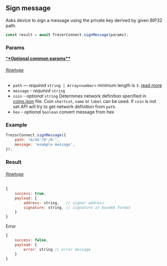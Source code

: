 ## Sign message

Asks device to sign a message using the private key derived by given BIP32 path.

```javascript
const result = await TrezorConnect.signMessage(params);
```

### Params

[\***\*Optional common params\*\***](commonParams.md)

###### [flowtype](../../src/js/types/params.js#L131-L135)

-   `path` — _required_ `string | Array<number>` minimum length is `3`. [read more](path.md)
-   `message` - _required_ `string`
-   `coin` - _optional_ `string` Determines network definition specified in [coins.json](../../src/data/coins.json) file. Coin `shortcut`, `name` or `label` can be used. If `coin` is not set API will try to get network definition from `path`.
-   `hex` - _optional_ `boolean` convert message from hex

### Example

```javascript
TrezorConnect.signMessage({
    path: "m/44'/0'/0'",
    message: 'example message',
});
```

### Result

###### [flowtype](../../src/js/types/response.js#L113-L116)

```javascript
{
    success: true,
    payload: {
        address: string,   // signer address
        signature: string, // signature in base64 format
    }
}
```

Error

```javascript
{
    success: false,
    payload: {
        error: string // error message
    }
}
```
